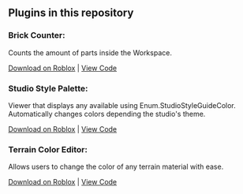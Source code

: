 ## Plugins in this repository

### Brick Counter:

Counts the amount of parts inside the Workspace.

[Download on Roblox](https://roblox.com/library/199593856/Brick-Counter) | [View Code](https://github.com/mkargus/Roblox-Plugins/blob/master/plugins/BrickCounter.lua)

### Studio Style Palette:

Viewer that displays any available using Enum.StudioStyleGuideColor. Automatically changes colors depending the studio's theme.

[Download on Roblox](https://www.roblox.com/library/2673683797/Studio-Style-Palette) | [View Code](https://github.com/mkargus/Roblox-Plugins/blob/master/plugins/StudioStylePalette.lua)

### Terrain Color Editor:

Allows users to change the color of any terrain material with ease.

[Download on Roblox](https://roblox.com/library/1304018463/Terrain-Color-Editor) | [View Code](https://github.com/mkargus/Roblox-Plugins/blob/master/plugins/TerrainColorEditor.lua)